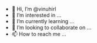 - 👋 Hi, I’m @vinuhirl
- 👀 I’m interested in ...
- 🌱 I’m currently learning ...
- 💞️ I’m looking to collaborate on ...
- 📫 How to reach me ...

<!---
vinuhirl/vinuhirl is a ✨ special ✨ repository because its `README.md` (this file) appears on your GitHub profile.
You can click the Preview link to take a look at your changes.
--->
